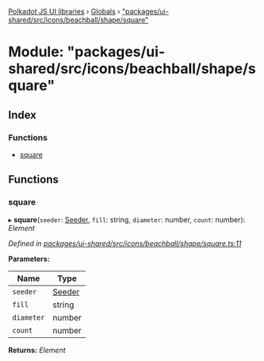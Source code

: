 [Polkadot JS UI libraries](../README.md) › [Globals](../globals.md) › ["packages/ui-shared/src/icons/beachball/shape/square"](_packages_ui_shared_src_icons_beachball_shape_square_.md)

# Module: "packages/ui-shared/src/icons/beachball/shape/square"

## Index

### Functions

* [square](_packages_ui_shared_src_icons_beachball_shape_square_.md#square)

## Functions

###  square

▸ **square**(`seeder`: [Seeder](_packages_ui_shared_src_icons_beachball_types_.md#seeder), `fill`: string, `diameter`: number, `count`: number): *Element*

*Defined in [packages/ui-shared/src/icons/beachball/shape/square.ts:11](https://github.com/polkadot-js/ui/blob/5001dea/packages/ui-shared/src/icons/beachball/shape/square.ts#L11)*

**Parameters:**

Name | Type |
------ | ------ |
`seeder` | [Seeder](_packages_ui_shared_src_icons_beachball_types_.md#seeder) |
`fill` | string |
`diameter` | number |
`count` | number |

**Returns:** *Element*
